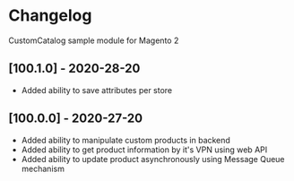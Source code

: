 # Changelog
CustomCatalog sample module for Magento 2

## [100.1.0] - 2020-28-20
- Added ability to save attributes per store

## [100.0.0] - 2020-27-20
- Added ability to manipulate custom products in backend
- Added ability to get product information by it's VPN using web API
- Added ability to update product asynchronously using Message Queue mechanism
